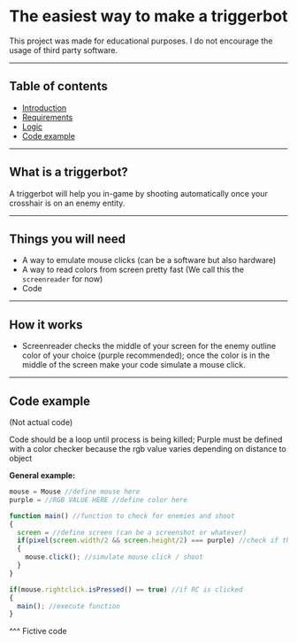 # The easiest way to make a triggerbot
This project was made for educational purposes.
I do not encourage the usage of third party software.

---

## Table of contents
- [Introduction](#intro)
- [Requirements](#req)
- [Logic](#logic)
- [Code example](#code)

---

## <a id="intro"></a>What is a triggerbot?
A triggerbot will help you in-game by shooting automatically once your crosshair is on an enemy entity.

---

## <a id="req"></a>Things you will need
- A way to emulate mouse clicks (can be a software but also hardware)
- A way to read colors from screen pretty fast (We call this the `screenreader` for now)
- Code

---

## <a id="logic"></a>How it works
- Screenreader checks the middle of your screen for the enemy outline color of your choice (purple recommended); once the color is in the middle of the screen make your code simulate a mouse click.

---

## <a id="code"></a>Code example
(Not actual code)

Code should be a loop until process is being killed; Purple must be defined with a color checker because the rgb value varies depending on distance to object 

**General example:**
```js
mouse = Mouse //define mouse here 
purple = //RGB VALUE HERE //define color here

function main() //function to check for enemies and shoot 
{
  screen = //define screen (can be a screenshot or whatever)
  if(pixel(screen.width/2 && screen.height/2) === purple) //check if the middle of your screen has color
  {
    mouse.click(); //simulate mouse click / shoot
  }
}

if(mouse.rightclick.isPressed() == true) //if RC is clicked 
{
  main(); //execute function 
}
```
^^^
Fictive code

